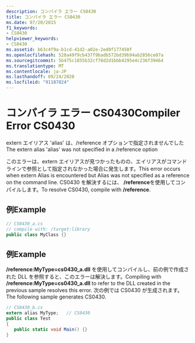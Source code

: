 ```yaml
---
description: コンパイラ エラー CS0430
title: コンパイラ エラー CS0430
ms.date: 07/20/2015
f1_keywords:
- CS0430
helpviewer_keywords:
- CS0430
ms.assetid: b63c4f9a-b1cd-41d2-a02e-2ed0f177450f
ms.openlocfilehash: 528a49f9cb437f9badb572bd39b94ab2856ce07a
ms.sourcegitcommit: 5b475c1855b32cf78d2d1bbb4295e4c236f39464
ms.translationtype: MT
ms.contentlocale: ja-JP
ms.lasthandoff: 09/24/2020
ms.locfileid: "91187824"
---
```

# <a name="compiler-error-cs0430"></a><span data-ttu-id="232d8-103">コンパイラ エラー CS0430</span><span class="sxs-lookup"><span data-stu-id="232d8-103">Compiler Error CS0430</span></span>

<span data-ttu-id="232d8-104">extern エイリアス 'alias' は、/reference オプションで指定されませんでした</span><span class="sxs-lookup"><span data-stu-id="232d8-104">The extern alias 'alias' was not specified in a /reference option</span></span>  
  
 <span data-ttu-id="232d8-105">このエラーは、extern エイリアスが見つかったものの、エイリアスがコマンド ラインで参照として指定されなかった場合に発生します。</span><span class="sxs-lookup"><span data-stu-id="232d8-105">This error occurs when extern Alias is encountered but Alias was not specified as a reference on the command line.</span></span> <span data-ttu-id="232d8-106">CS0430 を解決するには、 **/reference**を使用してコンパイルします。</span><span class="sxs-lookup"><span data-stu-id="232d8-106">To resolve CS0430, compile with **/reference**.</span></span>  
  
## <a name="example"></a><span data-ttu-id="232d8-107">例</span><span class="sxs-lookup"><span data-stu-id="232d8-107">Example</span></span>  
  
```csharp  
// CS0430_a.cs  
// compile with: /target:library
public class MyClass {}  
```  
  
## <a name="example"></a><span data-ttu-id="232d8-108">例</span><span class="sxs-lookup"><span data-stu-id="232d8-108">Example</span></span>  

 <span data-ttu-id="232d8-109">**/reference:MyType=cs0430_a.dll** を使用してコンパイルし、前の例で作成された DLL を参照すると、このエラーは解決します。</span><span class="sxs-lookup"><span data-stu-id="232d8-109">Compiling with **/reference:MyType=cs0430_a.dll** to refer to the DLL created in the previous sample resolves this error.</span></span> <span data-ttu-id="232d8-110">次の例では CS0430 が生成されます。</span><span class="sxs-lookup"><span data-stu-id="232d8-110">The following sample generates CS0430.</span></span>  
  
```csharp  
// CS0430_b.cs  
extern alias MyType;   // CS0430  
public class Test
{  
   public static void Main() {}  
}  
```
